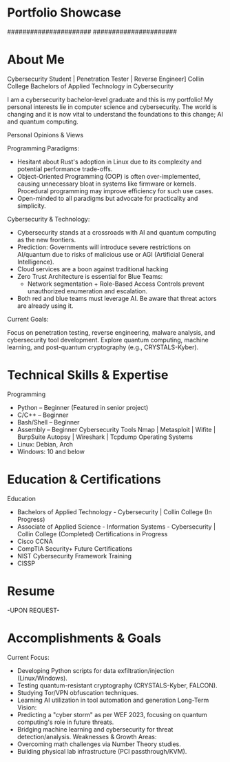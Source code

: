 
# Portfolio Showcase
######################
######################

# About Me
Cybersecurity Student | Penetration Tester | Reverse Engineer]
Collin College Bachelors of Applied Technology in Cybersecurity

I am a cybersecurity bachelor-level graduate and this is my portfolio!
My personal interests lie in computer science and cybersecurity. The world is changing and it is now vital to understand the foundations to this change; AI and quantum computing.

Personal Opinions & Views

Programming Paradigms:
- Hesitant about Rust's adoption in Linux due to its complexity and potential performance trade-offs.
- Object-Oriented Programming (OOP) is often over-implemented, causing unnecessary bloat in systems like firmware or kernels. Procedural programming may improve efficiency for such use cases.
- Open-minded to all paradigms but advocate for practicality and simplicity.

Cybersecurity & Technology:

- Cybersecurity stands at a crossroads with AI and quantum computing as the new frontiers.
- Prediction: Governments will introduce severe restrictions on AI/quantum due to risks of malicious use or AGI (Artificial General Intelligence).
- Cloud services are a boon against traditional hacking
- Zero Trust Architecture is essential for Blue Teams:
  - Network segmentation + Role-Based Access Controls prevent unauthorized enumeration and escalation.
- Both red and blue teams must leverage AI. Be aware that threat actors are already using it.

Current Goals:

Focus on penetration testing, reverse engineering, malware analysis, and cybersecurity tool development.
Explore quantum computing, machine learning, and post-quantum cryptography (e.g., CRYSTALS-Kyber).

# Technical Skills & Expertise
Programming
- Python – Beginner (Featured in senior project)
- C/C++ – Beginner
- Bash/Shell – Beginner
- Assembly – Beginner
Cybersecurity Tools
Nmap | Metasploit | Wifite | BurpSuite
Autopsy | Wireshark | Tcpdump
Operating Systems
- Linux: Debian, Arch
- Windows: 10 and below

# Education & Certifications  
Education
- Bachelors of Applied Technology - Cybersecurity | Collin College (In Progress)
- Associate of Applied Science - Information Systems - Cybersecurity | Collin College (Completed)
Certifications in Progress
- Cisco CCNA
- CompTIA Security+
Future Certifications
- NIST Cybersecurity Framework Training
- CISSP

# Resume
-UPON REQUEST-
  
# Accomplishments & Goals
Current Focus:
- Developing Python scripts for data exfiltration/injection (Linux/Windows).
- Testing quantum-resistant cryptography (CRYSTALS-Kyber, FALCON).
- Studying Tor/VPN obfuscation techniques.
- Learning AI utilization in tool automation and generation
Long-Term Vision:
- Predicting a "cyber storm" as per WEF 2023, focusing on quantum computing's role in future threats.
- Bridging machine learning and cybersecurity for threat detection/analysis.
Weaknesses & Growth Areas:
- Overcoming math challenges via Number Theory studies.
- Building physical lab infrastructure (PCI passthrough/KVM).
    
